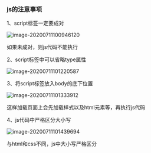 ### js的注意事项

1、script标签一定要成对

![image-20200711100946120](C:\Users\l\AppData\Roaming\Typora\typora-user-images\image-20200711100946120.png)

如果未成对，则js代码不能执行

2、script标签中可以省略type属性

![image-20200711101220587](C:\Users\l\AppData\Roaming\Typora\typora-user-images\image-20200711101220587.png)

3、将script标签放入body的底下位置

![image-20200711101333912](C:\Users\l\AppData\Roaming\Typora\typora-user-images\image-20200711101333912.png)

这样加载页面上会先加载样式以及html元素等，再执行js代码

4、js代码中严格区分大小写

![image-20200711101439694](C:\Users\l\AppData\Roaming\Typora\typora-user-images\image-20200711101439694.png)

与html和css不同，js中大小写严格区分
